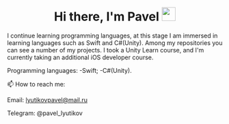 <h1 align="center">Hi there, I'm Pavel</a> 
<img src="https://github.com/blackcater/blackcater/raw/main/images/Hi.gif" height="32"/></h1>

I continue learning programming languages, at this stage I am immersed in learning languages such as Swift and C#(Unity). Among my repositories you can see a number of my projects. I took a Unity Learn course, and I'm currently taking an additional iOS developer course.

Programming languages:
-Swift;
-C#(Unity).

📫 How to reach me:

Email: lyutikovpavel@mail.ru

Telegram: @pavel_lyutikov
<!--
**PavelLyutikov/PavelLyutikov** is a ✨ _special_ ✨ repository because its `README.md` (this file) appears on your GitHub profile.

